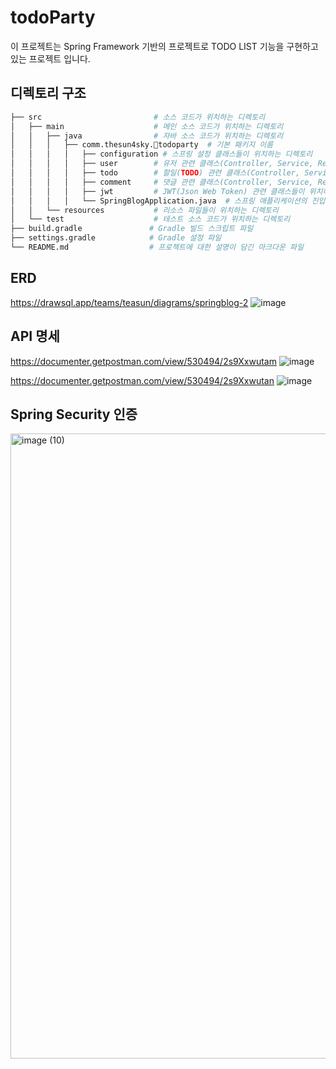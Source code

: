 # todoParty

이 프로젝트는 Spring Framework 기반의 프로젝트로 TODO LIST 기능을 구현하고있는 프로젝트 입니다.

## 디렉토리 구조
```bash
├── src                         # 소스 코드가 위치하는 디렉토리
│   ├── main                    # 메인 소스 코드가 위치하는 디렉토리
│   │   ├── java                # 자바 소스 코드가 위치하는 디렉토리
│   │   │   ├── comm.thesun4sky.todoparty  # 기본 패키지 이름
│   │   │   │   ├── configuration # 스프링 설정 클래스들이 위치하는 디렉토리
│   │   │   │   ├── user        # 유저 관련 클래스(Controller, Service, Repository 등..)가 위치하는 디렉토리
│   │   │   │   ├── todo        # 할일(TODO) 관련 클래스(Controller, Service, Repository 등..)가 위치하는 디렉토리
│   │   │   │   ├── comment     # 댓글 관련 클래스(Controller, Service, Repository 등..)가 위치하는 디렉토리
│   │   │   │   ├── jwt         # JWT(Json Web Token) 관련 클래스들이 위치하는 디렉토리
│   │   │   │   └── SpringBlogApplication.java  # 스프링 애플리케이션의 진입점인 메인 클래스
│   │   └── resources           # 리소스 파일들이 위치하는 디렉토리
│   └── test                    # 테스트 소스 코드가 위치하는 디렉토리
├── build.gradle               # Gradle 빌드 스크립트 파일
├── settings.gradle            # Gradle 설정 파일
└── README.md                  # 프로젝트에 대한 설명이 담긴 마크다운 파일

``` 

## ERD 
https://drawsql.app/teams/teasun/diagrams/springblog-2
![image](https://github.com/thesun4sky/spring-blog/assets/17782941/01d76040-bc98-43da-b5bb-e234703d2862)



## API 명세

https://documenter.getpostman.com/view/530494/2s9Xxwutam
![image](https://github.com/thesun4sky/spring-blog/assets/17782941/e5803118-b3dc-45cb-afca-6a166c425ae0)

https://documenter.getpostman.com/view/530494/2s9Xxwutan
![image](https://github.com/thesun4sky/spring-blog/assets/17782941/11654826-9417-4976-b447-018130da0f03)


## Spring Security 인증
<img width="1000" alt="image (10)" src="https://github.com/thesun4sky/spring-blog/assets/17782941/5e134760-8ac2-499e-8aea-f0d411bd0bd0">
